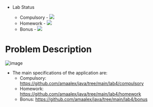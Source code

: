 - Lab Status

    - Compulsory - ![](https://us-central1-progress-markdown.cloudfunctions.net/progress/100)
    - Homework - ![](https://us-central1-progress-markdown.cloudfunctions.net/progress/0)
    - Bonus - ![](https://us-central1-progress-markdown.cloudfunctions.net/progress/0)

# Problem Description
![image](https://user-images.githubusercontent.com/61457770/159120734-bcbfe784-f336-43d6-99eb-5c11635e727c.png)

- The main specifications of the application are: 
    - Compulsory: https://github.com/amaalex/java/tree/main/lab4/compulsory
    - Homework: https://github.com/amaalex/java/tree/main/lab4/homework
    - Bonus: https://github.com/amaalex/java/tree/main/lab4/bonus

